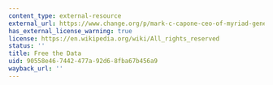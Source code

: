 ```yaml
---
content_type: external-resource
external_url: https://www.change.org/p/mark-c-capone-ceo-of-myriad-genetics-myriad-genetics-give-us-our-damn-brca-data?recruiter=2866415&utm_source=share_for_starters&utm_medium=copyLink
has_external_license_warning: true
license: https://en.wikipedia.org/wiki/All_rights_reserved
status: ''
title: Free the Data
uid: 90558e46-7442-477a-92d6-8fba67b456a9
wayback_url: ''
---
```

